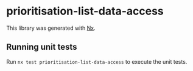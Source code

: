# prioritisation-list-data-access

This library was generated with [Nx](https://nx.dev).

## Running unit tests

Run `nx test prioritisation-list-data-access` to execute the unit tests.
